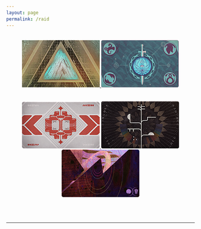 ```yaml
---
layout: page
permalink: /raid
---
```


<body>

<br>

<center><a href="https://idleanimation.com/raid/vaultofglass"><img src="/img/raidbanner/vog.jpg"> </a>
<a href="https://idleanimation.com/raid/lastwish"><img src="/img/raidbanner/lw.png"> </a></center><br><br>
<center><a href="https://idleanimation.com/raid/deepstonecrypt"><img src="/img/raidbanner/dsc.png"> </a>
<a href="https://idleanimation.com/raid/vowofdisciple"><img src="/img/raidbanner/vow.png"> </a>
<a href="https://idleanimation.com/raid/rootofnightmares"><img src="/img/raidbanner/ron.png"> </a></center><br><br>
<br>
<hr>
